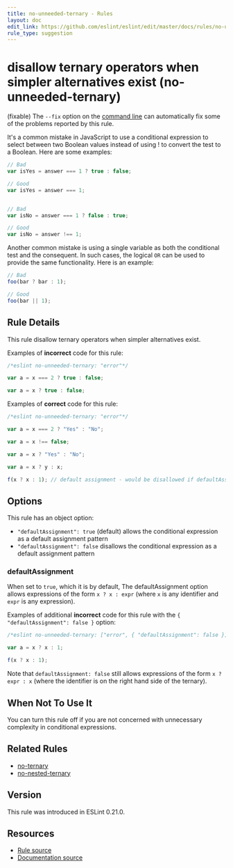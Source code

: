 ```yaml
---
title: no-unneeded-ternary - Rules
layout: doc
edit_link: https://github.com/eslint/eslint/edit/master/docs/rules/no-unneeded-ternary.md
rule_type: suggestion
---
```

<!-- Note: No pull requests accepted for this file. See README.md in the root directory for details. -->

# disallow ternary operators when simpler alternatives exist (no-unneeded-ternary)

(fixable) The `--fix` option on the [command line](../user-guide/command-line-interface#fixing-problems) can automatically fix some of the problems reported by this rule.

It's a common mistake in JavaScript to use a conditional expression to select between two Boolean values instead of using ! to convert the test to a Boolean.
Here are some examples:

```js
// Bad
var isYes = answer === 1 ? true : false;

// Good
var isYes = answer === 1;


// Bad
var isNo = answer === 1 ? false : true;

// Good
var isNo = answer !== 1;
```

Another common mistake is using a single variable as both the conditional test and the consequent. In such cases, the logical `OR` can be used to provide the same functionality.
Here is an example:

```js
// Bad
foo(bar ? bar : 1);

// Good
foo(bar || 1);
```

## Rule Details

This rule disallow ternary operators when simpler alternatives exist.

Examples of **incorrect** code for this rule:

```js
/*eslint no-unneeded-ternary: "error"*/

var a = x === 2 ? true : false;

var a = x ? true : false;
```

Examples of **correct** code for this rule:

```js
/*eslint no-unneeded-ternary: "error"*/

var a = x === 2 ? "Yes" : "No";

var a = x !== false;

var a = x ? "Yes" : "No";

var a = x ? y : x;

f(x ? x : 1); // default assignment - would be disallowed if defaultAssignment option set to false. See option details below.
```

## Options

This rule has an object option:

* `"defaultAssignment": true` (default) allows the conditional expression as a default assignment pattern
* `"defaultAssignment": false` disallows the conditional expression as a default assignment pattern

### defaultAssignment

When set to `true`, which it is by default, The defaultAssignment option allows expressions of the form `x ? x : expr` (where `x` is any identifier and `expr` is any expression).

Examples of additional **incorrect** code for this rule with the `{ "defaultAssignment": false }` option:

```js
/*eslint no-unneeded-ternary: ["error", { "defaultAssignment": false }]*/

var a = x ? x : 1;

f(x ? x : 1);
```

Note that `defaultAssignment: false` still allows expressions of the form `x ? expr : x` (where the identifier is on the right hand side of the ternary).

## When Not To Use It

You can turn this rule off if you are not concerned with unnecessary complexity in conditional expressions.

## Related Rules

* [no-ternary](no-ternary)
* [no-nested-ternary](no-nested-ternary)

## Version

This rule was introduced in ESLint 0.21.0.

## Resources

* [Rule source](https://github.com/eslint/eslint/tree/master/lib/rules/no-unneeded-ternary.js)
* [Documentation source](https://github.com/eslint/eslint/tree/master/docs/rules/no-unneeded-ternary.md)
